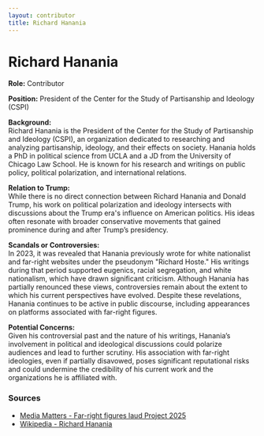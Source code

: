 ```yaml
---
layout: contributor  
title: Richard Hanania  
---
```


# Richard Hanania

**Role:** Contributor

**Position:** President of the Center for the Study of Partisanship and Ideology (CSPI)

**Background:**  
Richard Hanania is the President of the Center for the Study of Partisanship and Ideology (CSPI), an organization dedicated to researching and analyzing partisanship, ideology, and their effects on society. Hanania holds a PhD in political science from UCLA and a JD from the University of Chicago Law School. He is known for his research and writings on public policy, political polarization, and international relations.

**Relation to Trump:**  
While there is no direct connection between Richard Hanania and Donald Trump, his work on political polarization and ideology intersects with discussions about the Trump era's influence on American politics. His ideas often resonate with broader conservative movements that gained prominence during and after Trump’s presidency.

**Scandals or Controversies:**  
In 2023, it was revealed that Hanania previously wrote for white nationalist and far-right websites under the pseudonym "Richard Hoste." His writings during that period supported eugenics, racial segregation, and white nationalism, which have drawn significant criticism. Although Hanania has partially renounced these views, controversies remain about the extent to which his current perspectives have evolved. Despite these revelations, Hanania continues to be active in public discourse, including appearances on platforms associated with far-right figures.

**Potential Concerns:**  
Given his controversial past and the nature of his writings, Hanania’s involvement in political and ideological discussions could polarize audiences and lead to further scrutiny. His association with far-right ideologies, even if partially disavowed, poses significant reputational risks and could undermine the credibility of his current work and the organizations he is affiliated with.

### Sources
- [Media Matters - Far-right figures laud Project 2025](https://www.mediamatters.org)
- [Wikipedia - Richard Hanania](https://en.wikipedia.org/wiki/Richard_Hanania)
